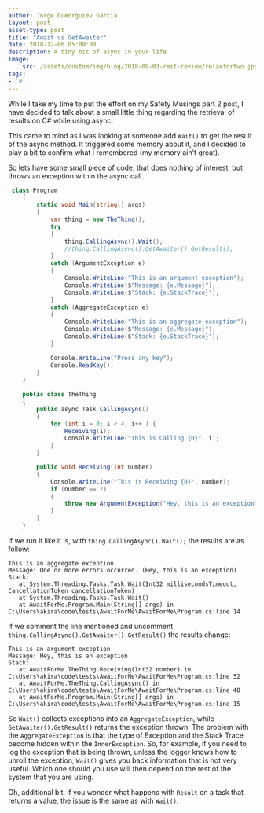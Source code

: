 ```yaml
---
author: Jorge Gueorguiev Garcia
layout: post
asset-type: post
title: "Await vs GetAwaiter"
date: 2018-12-06 05:00:00
description: A tiny bit of async in your life
image: 
    src: /assets/custom/img/blog/2018-09-03-rest-review/relaxfortwo.jpg
tags: 
- C#
---
```


While I take my time to put the effort on my Safety Musings part 2 post, I have decided to talk about a small little thing regarding the retrieval of results on C# while using async.

This came to mind as I was looking at someone add `Wait()` to get the result of the async method. It triggered some memory about it, and I decided to play a bit to confirm what I remembered (my memory ain't great).

So lets have some small piece of code, that does nothing of interest, but throws an exception within the async call.

```C#
 class Program
    {
        static void Main(string[] args)
        {
            var thing = new TheThing();
            try
            {
                thing.CallingAsync().Wait();
                //thing.CallingAsync().GetAwaiter().GetResult();
            }
            catch (ArgumentException e)
            {
                Console.WriteLine("This is an argument exception");
                Console.WriteLine($"Message: {e.Message}");
                Console.WriteLine($"Stack: {e.StackTrace}");
            }
            catch (AggregateException e)
            {
                Console.WriteLine("This is an aggregate exception");
                Console.WriteLine($"Message: {e.Message}");
                Console.WriteLine($"Stack: {e.StackTrace}");
            }

            Console.WriteLine("Press any key");
            Console.ReadKey();
        }
    }
    
    public class TheThing
    {
        public async Task CallingAsync()
        {
            for (int i = 0; i < 4; i++ ) {
                Receiving(i);
                Console.WriteLine("This is Calling {0}", i);
            }
        }

        public void Receiving(int number)
        {
            Console.WriteLine("This is Receiving {0}", number);
            if (number == 2)
            {
                throw new ArgumentException("Hey, this is an exception");
            }
        }
    }
```

If we run it like it is, with `thing.CallingAsync().Wait();` the results are as follow:

```
This is an aggregate exception
Message: One or more errors occurred. (Hey, this is an exception)
Stack:    
   at System.Threading.Tasks.Task.Wait(Int32 millisecondsTimeout, CancellationToken cancellationToken)
   at System.Threading.Tasks.Task.Wait()
   at AwaitForMe.Program.Main(String[] args) in C:\Users\akira\code\tests\AwaitForMe\AwaitForMe\Program.cs:line 14
```

If we comment the line mentioned and uncomment `thing.CallingAsync().GetAwaiter().GetResult()` the results change:

```
This is an argument exception
Message: Hey, this is an exception
Stack:   
   at AwaitForMe.TheThing.Receiving(Int32 number) in C:\Users\akira\code\tests\AwaitForMe\AwaitForMe\Program.cs:line 52
   at AwaitForMe.TheThing.CallingAsync() in C:\Users\akira\code\tests\AwaitForMe\AwaitForMe\Program.cs:line 40
   at AwaitForMe.Program.Main(String[] args) in C:\Users\akira\code\tests\AwaitForMe\AwaitForMe\Program.cs:line 15
```


So `Wait()` collects exceptions into an `AggregateException`, while `GetAwaiter().GetResult()` returns the exception thrown. The problem with the `AggregateException` is that the type of Exception and the Stack Trace become hidden within the `InnerException`. So, for example, if you need to log the exception that is being thrown, unless the logger knows how to unroll the exception, `Wait()` gives you back information that is not very useful. Which one should you use will then depend on the rest of the system that you are using.

Oh, additional bit, if you wonder what happens with `Result` on a task that returns a value, the issue is the same as with `Wait()`.

